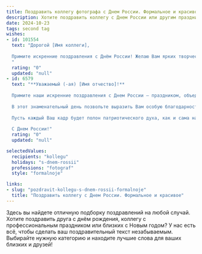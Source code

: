 ```yaml
---
title: Поздравить коллегу фотографа с Днем России. Формальное и красивое
description: Хотите поздравить коллегу с Днем России или другим праздником? Наш ИИ создаст незабываемое поздравление, а вы обязательно выделитесь среди других.  
date: 2024-10-23
tags: second tag
wishes:
- id: 101554
  text: "Дорогой [Имя коллеги],
  
  Примите искренние поздравления с Днём России! Желаю Вам ярких творческих успехов, вдохновения, новых интересных проектов и, конечно же, великолепных кадров, которые навсегда останутся в истории нашей страны.  Пусть этот праздник наполнит Вас гордостью за Родину и подарит незабываемые впечатления.
  "
  rating: "0"
  updated: "null"
- id: 6579
  text: "**Уважаемый (-ая) [Имя отчество]!**
  
  Примите наши искренние поздравления с Днем России – праздником, объединяющим всех граждан нашей необъятной страны.
  
  В этот знаменательный день позвольте выразить Вам особую благодарность за Ваш профессионализм и преданность искусству фотографии. Ваши работы запечатлевают уникальные моменты жизни, сохраняя для потомков историю и культуру нашей Родины.
  
  Пусть каждый Ваш кадр будет полон патриотического духа, как и сама наша страна. Желаем Вам творческих успехов, вдохновения и крепкого здоровья на долгие годы.
  
  С Днем России!"
  rating: "0"
  updated: "null"

selectedValues:
  recipients: "kollegu"
  holidays: "s-dnem-rossii"
  professions: "fotograf"
  style: "formalnoje"

links:
- slug: "pozdravit-kollegu-s-dnem-rossii-formalnoje"
  title: "Поздравить коллегу с Днем России. Формальное и красивое"
---
```


Здесь вы найдете отличную подборку поздравлений на любой случай.
Хотите поздравить друга с днём рождения, коллегу с профессиональным праздником или близких с Новым годом? У нас есть всё, чтобы сделать ваш поздравительный текст незабываемым. Выбирайте нужную категорию и находите лучшие слова для ваших близких и друзей!
